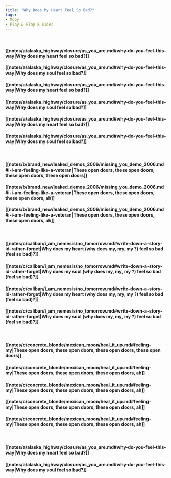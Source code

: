 ```yaml
---
title: "Why Does My Heart Feel So Bad?"
tags:
- Moby
- Play & Play B Sides
---
```

&nbsp;
#### [[notes/a/alaska_highway/closure/as_you_are.md#why-do-you-feel-this-way|Why does my heart feel so bad?]]
#### [[notes/a/alaska_highway/closure/as_you_are.md#why-do-you-feel-this-way|Why does my soul feel so bad?]]
#### [[notes/a/alaska_highway/closure/as_you_are.md#why-do-you-feel-this-way|Why does my heart feel so bad?]]
#### [[notes/a/alaska_highway/closure/as_you_are.md#why-do-you-feel-this-way|Why does my soul feel so bad?]]
#### [[notes/a/alaska_highway/closure/as_you_are.md#why-do-you-feel-this-way|Why does my heart feel so bad?]]
#### [[notes/a/alaska_highway/closure/as_you_are.md#why-do-you-feel-this-way|Why does my soul feel so bad?]]
&nbsp;
#### [[notes/b/brand_new/leaked_demos_2006/missing_you_demo_2006.md#i-i-am-feeling-like-a-veteran|These open doors, these open doors, these open doors, these open doors]]
#### [[notes/b/brand_new/leaked_demos_2006/missing_you_demo_2006.md#i-i-am-feeling-like-a-veteran|These open doors, these open doors, these open doors, ah]]
#### [[notes/b/brand_new/leaked_demos_2006/missing_you_demo_2006.md#i-i-am-feeling-like-a-veteran|These open doors, these open doors, these open doors, ah]]
&nbsp;
#### [[notes/c/caliban/i_am_nemesis/no_tomorrow.md#write-down-a-story-id-rather-forget|Why does my heart (why does my, my, my ?) feel so bad (feel so bad)?]]
#### [[notes/c/caliban/i_am_nemesis/no_tomorrow.md#write-down-a-story-id-rather-forget|Why does my soul (why does my, my, my ?) feel so bad (feel so bad)?]]
#### [[notes/c/caliban/i_am_nemesis/no_tomorrow.md#write-down-a-story-id-rather-forget|Why does my heart (why does my, my, my ?) feel so bad (feel so bad)?]]
#### [[notes/c/caliban/i_am_nemesis/no_tomorrow.md#write-down-a-story-id-rather-forget|Why does my soul (why does my, my, my ?) feel so bad (feel so bad)?]]
&nbsp;
#### [[notes/c/concrete_blonde/mexican_moon/heal_it_up.md#feeling-my|These open doors, these open doors, these open doors, these open doors]]
#### [[notes/c/concrete_blonde/mexican_moon/heal_it_up.md#feeling-my|These open doors, these open doors, these open doors, ah]]
#### [[notes/c/concrete_blonde/mexican_moon/heal_it_up.md#feeling-my|These open doors, these open doors, these open doors, ah]]
#### [[notes/c/concrete_blonde/mexican_moon/heal_it_up.md#feeling-my|These open doors, these open doors, these open doors, ah]]
#### [[notes/c/concrete_blonde/mexican_moon/heal_it_up.md#feeling-my|These open doors, these open doors, these open doors, ah]]
&nbsp;
#### [[notes/a/alaska_highway/closure/as_you_are.md#why-do-you-feel-this-way|Why does my heart feel so bad?]]
#### [[notes/a/alaska_highway/closure/as_you_are.md#why-do-you-feel-this-way|Why does my soul feel so bad?]]
